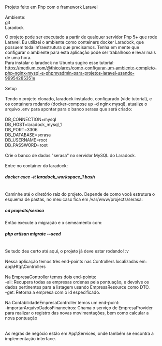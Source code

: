 Projeto feito em Php com o framework Laravel<br>
<br>
Ambiente:<br>
    git<br>
    Laradock<br>

O projeto pode ser executado a partir de qualquer servidor Php 5+ que rode Laravel. Eu utilizei o ambiente como conteiners docker Laradock, que possuem toda infraestrutura que precisamos. Tenha em mente que configurar o ambiente para esta aplicação pode ser trabalhoso e levar mais de uma hora.
<br>
Para instalar o laradock no Ubuntu sugiro esse tutorial: 
<br>
https://medium.com/@thicolares/como-configurar-um-ambiente-completo-php-nginx-mysql-e-phpmyadmin-para-projetos-laravel-usando-99954285351e
<br>
<br>
Setup<br>
<br>
Tendo o projeto clonado, laradock instalado, configurado (vide tutorial), e os containers rodando (docker-compose up -d nginx mysql), atualize o arquivo .env para apontar para o banco serasa que será criado:<br>
<br>
DB_CONNECTION=mysql<br>
DB_HOST=laradock_mysql_1<br>
DB_PORT=3306<br>
DB_DATABASE=serasa<br>
DB_USERNAME=root<br>
DB_PASSWORD=root<br>
<br>
Crie o banco de dados "serasa" no servidor MySQL do Laradock.<br> 
<br>
Entre no container do laradock: <br>
<h5>docker exec -it laradock_workspace_1 bash</h5>
<br>
Caminhe até o diretório raiz do projeto. Depende de como você estrutura o esquema de pastas, no meu caso fica em /var/www/projects/serasa:
<h5>cd projects/serasa</h5>
Então execute a migração e o semeamento com:<br>
<h5>php artisan migrate --seed</h5>
<br>
Se tudo deu certo até aqui, o projeto já deve estar rodando! :v<br>
<br>
Nessa aplicação temos três end-points nas Controllers localizadas em: app\Http\Controllers<br>
<br>
Na EmpresaController temos dois end-points:<br>
-all: Recupera todas as empresas ordenas pela pontuação, e devolve os dados pertinentes para a listagem usando EmpresaResource como DTO.<br>
-get: Retorna a empresa com o id especificado.<br>
<br>
Na ContabilidadeEmpresaController temos um end-point:<br>
-importarArquivoDadosFinanceiros: Chama o serviço de EmpresaProvider para realizar o registro das novas movimentações, bem como calcular a nova pontuação<br>
<br>
<br>
As regras de negócio estão em App\Services, onde também se encontra a implementação interface.



